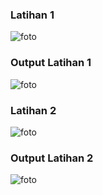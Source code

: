 ### Latihan 1

![foto](foto/code1.png)

### Output Latihan 1

![foto](foto/code3.png)

### Latihan 2

![foto](foto/code2.png)

### Output Latihan 2

![foto](foto/code4.png)
